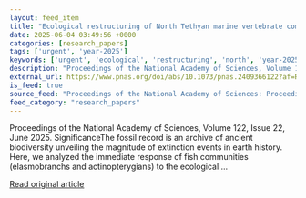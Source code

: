 ```yaml
---
layout: feed_item
title: "Ecological restructuring of North Tethyan marine vertebrate communities triggered by the end-Cretaceous extinction"
date: 2025-06-04 03:49:56 +0000
categories: [research_papers]
tags: ['urgent', 'year-2025']
keywords: ['urgent', 'ecological', 'restructuring', 'north', 'year-2025']
description: "Proceedings of the National Academy of Sciences, Volume 122, Issue 22, June 2025"
external_url: https://www.pnas.org/doi/abs/10.1073/pnas.2409366122?af=R
is_feed: true
source_feed: "Proceedings of the National Academy of Sciences: Proceedings of the National Academy of Sciences: Table of Contents"
feed_category: "research_papers"
---
```


Proceedings of the National Academy of Sciences, Volume 122, Issue 22, June 2025. SignificanceThe fossil record is an archive of ancient biodiversity unveiling the magnitude of extinction events in earth history. Here, we analyzed the immediate response of fish communities (elasmobranchs and actinopterygians) to the ecological ...

[Read original article](https://www.pnas.org/doi/abs/10.1073/pnas.2409366122?af=R)
